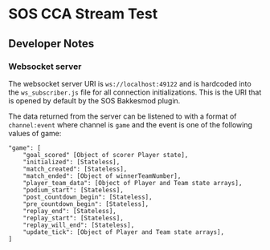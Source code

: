 # SOS CCA Stream Test

## Developer Notes

### Websocket server
The websocket server URI is `ws://localhost:49122` and is hardcoded into the `ws_subscriber.js` file for all connection initializations. This is the URI that is opened by default by the SOS Bakkesmod plugin.

The data returned from the server can be listened to with a format of `channel:event` where channel is `game` and the event is one of the following values of game:

```
"game": [
    "goal_scored" [Object of scorer Player state],
    "initialized": [Stateless],
    "match_created": [Stateless],
    "match_ended": [Object of winnerTeamNumber],
    "player_team_data": [Object of Player and Team state arrays],
    "podium_start": [Stateless],
    "post_countdown_begin": [Stateless],
    "pre_countdown_begin": [Stateless],
    "replay_end": [Stateless],
    "replay_start": [Stateless],
    "replay_will_end": [Stateless],
    "update_tick": [Object of Player and Team state arrays],
]

```